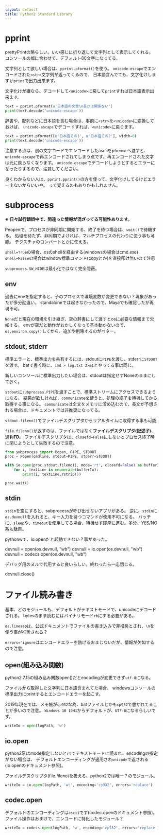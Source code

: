 ```yaml
---
layout: default
title: Python2 Standard Library
---
```


<!-- # Python Standard Library -->

# pprint

prettyPrintの略らしい。いい感じに折り返して文字列として表示してくれる。
コンソールの幅に合わせて、デフォルト80文字になってる。

文字列として欲しい場合は、`pprint.pformat()`を使う。
`unicode-escape`でエンコードされた`<str>`文字列が返ってくるので、
日本語含んでても、文字化けしますが`print`で出力出来ます。

文字化けが嫌なら、デコードして`<unicode>`に戻して`print`すれば日本語表示出来ます。

``` python
text = pprint.pformat(u'日本語の文章\n長さは関係ない')
print(text.decode('unicode-escape'))
```

辞書や、配列などに日本語を含む場合は、事前に`<str>`を`<unicode>`に変換しておけば、
`unicode-escape`でデコードすれば、`<unicode>`に戻ります。

``` python
text = pprint.pformat([u'日本語その1', u'日本語その2'], width=0)
print(text.decode('unicode-escape'))
```

注意する点は、別の文字コードでエンコードしたasciiを`pformat`へ渡すと、
`unicode-escape`で再エンコードされてしまう点です。再エンコードされた文字は元に戻らなくなります。
`unicode-escape`でデコードしようとするとエラーになったりするので、注意してください。

良くわからない人は、`pprint.pprint()`の方を使って、文字化けしてるけどエラー出ないからいいや。
って覚えるのもありかもしれません。

# subprocess

**※ 日々試行錯誤中で、間違った情報が混ざってる可能性あります。**

Peopenで、プロセスが非同期に開始する、終了を待つ場合は、`wait()`で待機する。
処理を待たず、非同期でよければ、マルチプロセスの代わりに使う事も可能。
テクスチャのコンバートとかに使える。

`shell=True`の場合、osのshellを経由する(windowsの場合はcmd.exe)
`shell=False`の場合はwindow標準コマンド(copyとか)を直接叩け無いので注意

`subprocess.SW_HIDE`は最小化ではなく完全隠蔽。

## env

過去にenvを指定すると、子のプロセスで環境変数が変更できない？現象があったが多分勘違い。
standaloneでは起きなかったので、Mayaでも確認したが再現不可。

`None`だと現在の環境を引き継ぎ、空の辞書にして渡すとosに必要な情報まで欠如する。
envが空だと動作がおかしくなって基本動かないので、
`os.environ.copy()`してから、追加や削除するのがベター。

## stdout, stderr

標準エラーと、標準出力を共有するには、stdoutに`PIPE`を渡し、stderrに`STDOUT`を渡す。
batで書く時に、`cmd > log.txt 2>&1`とやってる事は同じ。

新しいコンソールに標準出力したい場合は、stdoutは指定せずNoneのままにしておく。

`stdout`に`subprocess.PIPE`を渡すことで、標準ストリームにアクセスできるようになる。
結果が欲しければ、`communicate`を使うと、処理の終了を待機してから取得する事になる。
`communicate`は全文をメモリに溜め込むので、長文が予想される場合は、ドキュメントでは非推奨になってる。

`stdout.fileno()`でファイルデスクリプタからリアルタイムに取得する事も可能

`file.fileno()`が返すのは、ファイルではなく**ファイルデスクリプタ(記述子)**、通称**FD**。
ファイルデスクリプタは、`closefd=False`にしないとプロセス終了時に閉じようとして失敗するので注意。

```python
from subprocess import Popen, PIPE, STDOUT
proc = Popen(cmdline, stdout=PIPE, stderr=STDOUT)

with io.open(proc.stdout.fileno(), mode='rt', closefd=False) as bufferIo:
    for i, textLine in enumerate(bufferIo):
        print(i, textLine.rstrip())

proc.wait()
```

## stdin

`stdin`を空にすると、subprocessが呼び出せないアプリがある。
逆に、`stdin`に`os.devnull`を入れると、キー入力を待つコマンドが使用不可になる。
バッチに、`sleep`や、`timeout`を使用してる場合、待機せず即座に進む。多分、YES/NO系も駄目。

pythonwで、io.openだと起動できない？事があった。

devnull = open(os.devnull, "wb")
devnull = io.open(os.devnull, "wb")
devnull = codecs.open(os.devnull, "wb")

デバッグ用のヌルで代用すると良いらしい。終わったら一応閉じる。

devnull.close()

# ファイル読み書き

基本、どのモジュールも、デフォルトがテキストモードで、unicodeにデコードされる。
bytesのまま読むにはバイナリモード`rb`にする必要がある。

`os.linesep`は、公式ドキュメントでファイルの書き込みで非推奨とされ、`\n`を使う事が推奨される？

`errors='ignore`はエンコードエラーを防げるおまじないだが、情報が欠如するので注意。

## open(組み込み関数)

python2.7.15の組み込み関数open()だとencodingが変更できず`utf-8`になる。

ファイルから取得した文字列に日本語含まれてた場合、
windowsコンソールの標準出力にprintするとエンコードエラーを起こす。

2019年現在では、メモ帳が`cp932`な為、batファイルとかも`cp932`で書かれてることが多いので注意。
`Windows 10 19H1`からデフォルトが、`UTF-8`になるらしいです。

```python
writeIo = open(logPath, 'w')
```

## io.open

python2系はmode指定しないと`rt`でテキストモードに読まれ、encodingの指定がない場合は、
デフォルトエンコーディングが適用され`unicode`で返される(io.openのドキュメント参照)。

ファイルデスクリプタ(file.fileno)を扱える、python2では唯一？のモジュール。

```python
writeIo = io.open(logPath, 'wt', encoding='cp932', errors='replace')
```

## codec.open

デフォルトのエンコーディングは`ascii`です(codec.openのドキュメント参照)。
ファイル操作はおまけで、エンコードに特化したモジュール？

```python
writeIo = codecs.open(logPath, 'w', encoding='cp932', errors='replace')
```
